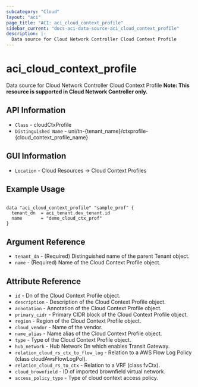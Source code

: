 ```yaml
---
subcategory: "Cloud"
layout: "aci"
page_title: "ACI: aci_cloud_context_profile"
sidebar_current: "docs-aci-data-source-aci_cloud_context_profile"
description: |-
  Data source for Cloud Network Controller Cloud Context Profile
---
```


# aci_cloud_context_profile

Data source for Cloud Network Controller Cloud Context Profile
<b>Note: This resource is supported in Cloud Network Controller only. </b>

## API Information ##

* `Class` - cloudCtxProfile
* `Distinguished Name` - uni/tn-{tenant_name}/ctxprofile-{cloud_context_profile_name}

## GUI Information ##

* `Location` - Cloud Resources -> Cloud Context Profiles

## Example Usage

```hcl

data "aci_cloud_context_profile" "sample_prof" {
  tenant_dn  = aci_tenant.dev_tenant.id
  name       = "demo_cloud_ctx_prof"
}

```

## Argument Reference

* `tenant_dn` - (Required) Distinguished name of the parent Tenant object.
* `name` - (Required) Name of the Cloud Context Profile object.

## Attribute Reference

* `id` - Dn of the Cloud Context Profile object.
* `description` - Description of the Cloud Context Profile object.
* `annotation` - Annotation of the Cloud Context Profile object.
* `primary_cidr` - Primary CIDR block of the Cloud Context Profile object.
* `region` - Region of the Cloud Context Profile object.
* `cloud_vendor` - Name of the vendor.
* `name_alias` - Name alias of the Cloud Context Profile object.
* `type` - Type of the Cloud Context Profile object.
* `hub_network` - Hub Network Dn which enables Transit Gateway.
* `relation_cloud_rs_ctx_to_flow_log` - Relation to a AWS Flow Log Policy (class cloudAwsFlowLogPol).
* `relation_cloud_rs_to_ctx` - Relation to a VRF (class fvCtx).
* `cloud_brownfield` - ID of imported brownfield virtual network.
* `access_policy_type` - Type of cloud context access policy.